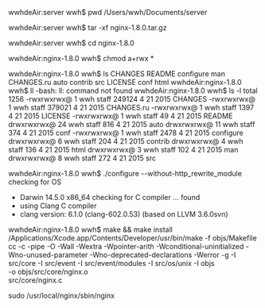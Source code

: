 wwhdeAir:server wwh$ pwd
/Users/wwh/Documents/server

wwhdeAir:server wwh$ tar -xf nginx-1.8.0.tar.gz

wwhdeAir:server wwh$ cd nginx-1.8.0

wwhdeAir:nginx-1.8.0 wwh$ chmod a+rwx *

wwhdeAir:nginx-1.8.0 wwh$ ls
CHANGES		README		configure	man
CHANGES.ru	auto		contrib		src
LICENSE		conf		html
wwhdeAir:nginx-1.8.0 wwh$ ll
-bash: ll: command not found
wwhdeAir:nginx-1.8.0 wwh$ ls -l
total 1256
-rwxrwxrwx@  1 wwh  staff  249124  4 21  2015 CHANGES
-rwxrwxrwx@  1 wwh  staff  379021  4 21  2015 CHANGES.ru
-rwxrwxrwx@  1 wwh  staff    1397  4 21  2015 LICENSE
-rwxrwxrwx@  1 wwh  staff      49  4 21  2015 README
drwxrwxrwx@ 24 wwh  staff     816  4 21  2015 auto
drwxrwxrwx@ 11 wwh  staff     374  4 21  2015 conf
-rwxrwxrwx@  1 wwh  staff    2478  4 21  2015 configure
drwxrwxrwx@  6 wwh  staff     204  4 21  2015 contrib
drwxrwxrwx@  4 wwh  staff     136  4 21  2015 html
drwxrwxrwx@  3 wwh  staff     102  4 21  2015 man
drwxrwxrwx@  8 wwh  staff     272  4 21  2015 src

wwhdeAir:nginx-1.8.0 wwh$ ./configure --without-http_rewrite_module
checking for OS
 + Darwin 14.5.0 x86_64
checking for C compiler ... found
 + using Clang C compiler
 + clang version: 6.1.0 (clang-602.0.53) (based on LLVM 3.6.0svn)
 
 wwhdeAir:nginx-1.8.0 wwh$ make && make install
/Applications/Xcode.app/Contents/Developer/usr/bin/make -f objs/Makefile
cc -c -pipe  -O -Wall -Wextra -Wpointer-arith -Wconditional-uninitialized -Wno-unused-parameter -Wno-deprecated-declarations -Werror -g  -I src/core -I src/event -I src/event/modules -I src/os/unix -I objs \
		-o objs/src/core/nginx.o \
		src/core/nginx.c

sudo /usr/local/nginx/sbin/nginx
